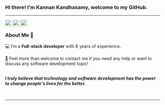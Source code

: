 ### Hi there! I'm Kannan Kandhasamy, welcome to my GitHub.

<hr />

<a href="https://www.instagram.com/fakannan/">
  <img align="left" alt="Kannan's Instagram" width="22px" src="https://raw.githubusercontent.com/hussainweb/hussainweb/main/icons/instagram.png" />
</a>
<a href="https://twitter.com/kannanfa">
  <img align="left" alt="Kannan | Twitter" width="22px" src="https://raw.githubusercontent.com/peterthehan/peterthehan/master/assets/twitter.svg" />
</a>
<a href="https://www.linkedin.com/in/kannanfa/">
  <img align="left" alt="Kannan's" width="22px" src="https://raw.githubusercontent.com/peterthehan/peterthehan/master/assets/linkedin.svg" />
</a>
<br/>

### About Me 🚀
💻 I’m a **Full-stack developer** with 8 years of experience. </br> </br>
💬 Feel more than welcome to contact me if you need any help or want to discuss any software development topic! </br></br>
   
 <b><i>I truly believe that technology and software development has the power to change people's lives for the better. 
    
<br/>
<hr />
